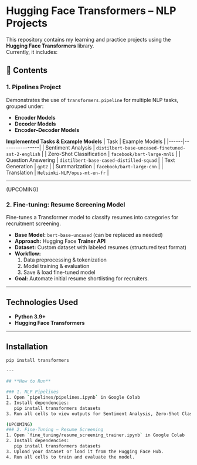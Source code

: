 # Hugging Face Transformers – NLP Projects

This repository contains my learning and practice projects using the **Hugging Face Transformers** library.  
Currently, it includes:

## 📌 Contents
### 1. **Pipelines Project**  
Demonstrates the use of `transformers.pipeline` for multiple NLP tasks, grouped under:
- **Encoder Models** 
- **Decoder Models** 
- **Encoder–Decoder Models** 

**Implemented Tasks & Example Models**
| Task | Example Models |
|------|----------------|
| Sentiment Analysis | `distilbert-base-uncased-finetuned-sst-2-english` |
| Zero-Shot Classification | `facebook/bart-large-mnli` |
| Question Answering | `distilbert-base-cased-distilled-squad` |
| Text Generation | `gpt2` |
| Summarization | `facebook/bart-large-cnn` |
| Translation | `Helsinki-NLP/opus-mt-en-fr` |

---
(UPCOMING)
### 2. **Fine-tuning: Resume Screening Model**  
Fine-tunes a Transformer model to classify resumes into categories for recruitment screening.

- **Base Model:** `bert-base-uncased` (can be replaced as needed)  
- **Approach:** Hugging Face **Trainer API**  
- **Dataset:** Custom dataset with labeled resumes (structured text format)  
- **Workflow:**
  1. Data preprocessing & tokenization
  2. Model training & evaluation
  3. Save & load fine-tuned model  
- **Goal:** Automate initial resume shortlisting for recruiters.

---
## Technologies Used
- **Python 3.9+**
- **Hugging Face Transformers**

---

##  Installation
```bash
pip install transformers

---

## **How to Run**

### 1. NLP Pipelines
1. Open `pipelines/pipelines.ipynb` in Google Colab
2. Install dependencies:
   pip install transformers datasets
3. Run all cells to view outputs for Sentiment Analysis, Zero-Shot Classification, Question Answering, Text Generation, Summarization, and Translation. 

(UPCOMING)
### 2. Fine-Tuning – Resume Screening
1. Open `fine_tuning/resume_screening_trainer.ipynb` in Google Colab
2. Install dependencies:
   pip install transformers datasets
3. Upload your dataset or load it from the Hugging Face Hub.
4. Run all cells to train and evaluate the model.

